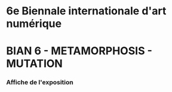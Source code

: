 # 6e Biennale internationale d'art numérique 
# BIAN 6 - METAMORPHOSIS - MUTATION
### Affiche de l'exposition


